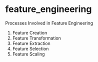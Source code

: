 # feature_engineering

Processes Involved in Feature Engineering
1. Feature Creation
2. Feature Transformation
3. Feature Extraction
4. Feature Selection
5. Feature Scaling 
